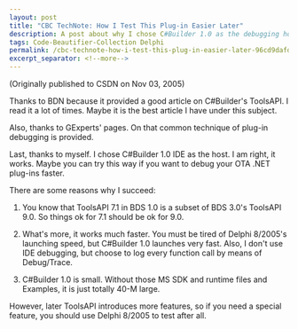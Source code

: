 ```yaml
---
layout: post
title: "CBC TechNote: How I Test This Plug-in Easier Later"
description: A post about why I chose C#Builder 1.0 as the debugging host for CBC.
tags: Code-Beautifier-Collection Delphi
permalink: /cbc-technote-how-i-test-this-plug-in-easier-later-96cd9dafd9da
excerpt_separator: <!--more-->
---
```

(Originally published to CSDN on Nov 03, 2005)

Thanks to BDN because it provided a good article on C#Builder's ToolsAPI. I read it a lot of times. Maybe it is the best article I have under this subject.

Also, thanks to GExperts' pages. On that common technique of plug-in debugging is provided.

Last, thanks to myself. I chose C#Builder 1.0 IDE as the host. I am right, it works. Maybe you can try this way if you want to debug your OTA .NET plug-ins faster.
<!--more-->

There are some reasons why I succeed:

1. You know that ToolsAPI 7.1 in BDS 1.0 is a subset of BDS 3.0's ToolsAPI 9.0. So things ok for 7.1 should be ok for 9.0.

1. What's more, it works much faster. You must be tired of Delphi 8/2005's launching speed, but C#Builder 1.0 launches very fast. Also, I don't use IDE debugging, but choose to log every function call by means of Debug/Trace.

1. C#Builder 1.0 is small. Without those MS SDK and runtime files and Examples, it is just totally 40-M large.

However, later ToolsAPI introduces more features, so if you need a special feature, you should use Delphi 8/2005 to test after all.
